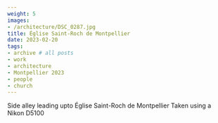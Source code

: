 ```yaml
---
weight: 5
images:
- /architecture/DSC_0287.jpg
title: Église Saint-Roch de Montpellier
date: 2023-02-20
tags:
- archive # all posts
- work
- architecture
- Montpellier 2023
- people
- church
---
```


Side alley leading upto Église Saint-Roch de Montpellier Taken using a Nikon D5100

